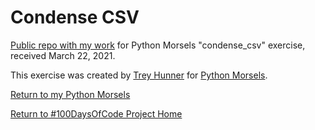 # Condense CSV

[Public repo with my work](https://github.com/mUtterberg/python_morsels/tree/master/condense_csv/) for Python Morsels "condense_csv" exercise, received March 22, 2021.

This exercise was created by [Trey Hunner](https://treyhunner.com/) for [Python Morsels](https://try.pythonmorsels.com/).

[Return to my Python Morsels](https://mutterberg.github.io/python_morsels)

[Return to #100DaysOfCode Project Home](https://mutterberg.github.io)
